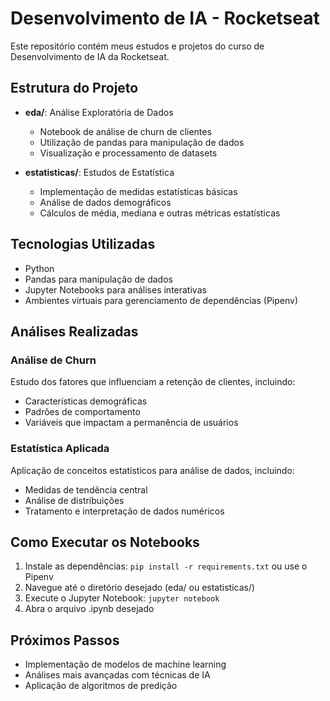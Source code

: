 # Desenvolvimento de IA - Rocketseat

Este repositório contém meus estudos e projetos do curso de Desenvolvimento de IA da Rocketseat.

## Estrutura do Projeto

- **eda/**: Análise Exploratória de Dados
  - Notebook de análise de churn de clientes
  - Utilização de pandas para manipulação de dados
  - Visualização e processamento de datasets

- **estatisticas/**: Estudos de Estatística
  - Implementação de medidas estatísticas básicas
  - Análise de dados demográficos
  - Cálculos de média, mediana e outras métricas estatísticas

## Tecnologias Utilizadas

- Python
- Pandas para manipulação de dados
- Jupyter Notebooks para análises interativas
- Ambientes virtuais para gerenciamento de dependências (Pipenv)

## Análises Realizadas

### Análise de Churn
Estudo dos fatores que influenciam a retenção de clientes, incluindo:
- Características demográficas
- Padrões de comportamento
- Variáveis que impactam a permanência de usuários

### Estatística Aplicada
Aplicação de conceitos estatísticos para análise de dados, incluindo:
- Medidas de tendência central
- Análise de distribuições 
- Tratamento e interpretação de dados numéricos

## Como Executar os Notebooks

1. Instale as dependências: `pip install -r requirements.txt` ou use o Pipenv
2. Navegue até o diretório desejado (eda/ ou estatisticas/)
3. Execute o Jupyter Notebook: `jupyter notebook`
4. Abra o arquivo .ipynb desejado

## Próximos Passos

- Implementação de modelos de machine learning
- Análises mais avançadas com técnicas de IA
- Aplicação de algoritmos de predição
